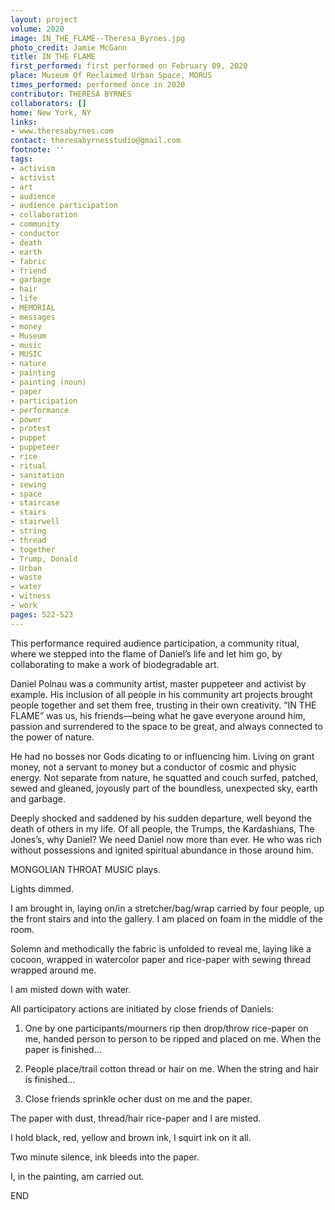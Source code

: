 ```yaml
---
layout: project
volume: 2020
image: IN_THE_FLAME--Theresa_Byrnes.jpg
photo_credit: Jamie McGann
title: IN THE FLAME
first_performed: first performed on February 09, 2020
place: Museum Of Reclaimed Urban Space, MORUS
times_performed: performed once in 2020
contributor: THERESA BYRNES
collaborators: []
home: New York, NY
links:
- www.theresabyrnes.com
contact: theresabyrnesstudio@gmail.com
footnote: ''
tags:
- activism
- activist
- art
- audience
- audience participation
- collaboration
- community
- conductor
- death
- earth
- fabric
- friend
- garbage
- hair
- life
- MEMORIAL
- messages
- money
- Museum
- music
- MUSIC
- nature
- painting
- painting (noun)
- paper
- participation
- performance
- power
- protest
- puppet
- puppeteer
- rice
- ritual
- sanitation
- sewing
- space
- staircase
- stairs
- stairwell
- string
- thread
- together
- Trump, Donald
- Urban
- waste
- water
- witness
- work
pages: 522-523
---
```


This performance required audience participation, a community ritual, where we stepped into the flame of Daniel’s life and let him go, by collaborating to make a work of biodegradable art.

Daniel Polnau was a community artist, master puppeteer and activist by example. His inclusion of all people in his community art projects brought people together and set them free, trusting in their own creativity. “IN THE FLAME” was us, his friends—being what he gave everyone around him, passion and surrendered to the space to be great, and always connected to the power of nature.

He had no bosses nor Gods dicating to or influencing him. Living on grant money, not a servant to money but a conductor of cosmic and physic energy. Not separate from nature, he squatted and couch surfed, patched, sewed and gleaned, joyously part of the boundless, unexpected sky, earth and garbage.

Deeply shocked and saddened by his sudden departure, well beyond the death of others in my life. Of all people, the Trumps, the Kardashians, The Jones’s, why Daniel? We need Daniel now more than ever. He who was rich without possessions and ignited spiritual abundance in those around him.

MONGOLIAN THROAT MUSIC plays.

Lights dimmed.

I am brought in, laying on/in a stretcher/bag/wrap carried by four people, up the front stairs and into the gallery. I am placed on foam in the middle of the room.

Solemn and methodically the fabric is unfolded to reveal me, laying like a cocoon, wrapped in watercolor paper and rice-paper with sewing thread wrapped around me.

I am misted down with water. 

All participatory actions are initiated by close friends of Daniels:

1. One by one participants/mourners rip then drop/throw rice-paper on me, handed person to person to be ripped and placed on me. When the paper is finished…

2. People place/trail cotton thread or hair on me. When the string and hair is finished…

3. Close friends sprinkle ocher dust on me and the paper.

The paper with dust, thread/hair rice-paper and I are misted. 

I hold black, red, yellow and brown ink, I squirt ink on it all.

Two minute silence, ink bleeds into the paper.

I, in the painting, am carried out.

	 

END